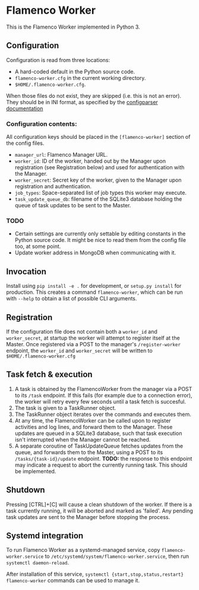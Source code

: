 # Flamenco Worker

This is the Flamenco Worker implemented in Python 3.


## Configuration

Configuration is read from three locations:

- A hard-coded default in the Python source code.
- `flamenco-worker.cfg` in the current working directory.
- `$HOME/.flamenco-worker.cfg`.

When those files do not exist, they are skipped (i.e. this is not an error). They
should be in INI format, as specified by the
[configparser documentation](https://docs.python.org/3/library/configparser.html)

### Configuration contents:

All configuration keys should be placed in the `[flamenco-worker]` section of the
config files.

- `manager_url`: Flamenco Manager URL.
- `worker_id`: ID of the worker, handed out by the Manager upon registration (see
  Registration below) and used for authentication with the Manager.
- `worker_secret`: Secret key of the worker, given to the Manager upon registration
  and authentication.
- `job_types`: Space-separated list of job types this worker may execute.
- `task_update_queue_db`: filename of the SQLite3 database holding the queue of task
  updates to be sent to the Master.

### TODO

- Certain settings are currently only settable by editing constants in the Python source code.
  It might be nice to read them from the config file too, at some point.
- Update worker address in MongoDB when communicating with it.

## Invocation

Install using `pip install -e .` for development, or `setup.py install` for production.
This creates a command `flamenco-worker`, which can be run with `--help` to obtain
a list of possible CLI arguments.

## Registration

If the configuration file does not contain both a `worker_id` and `worker_secret`, at startup
the worker will attempt to register itself at the Master.
Once registered via a POST to the manager's `/register-worker` endpoint, the `worker_id` and
`worker_secret` will be written to `$HOME/.flamenco-worker.cfg`

## Task fetch & execution

1. A task is obtained by the FlamencoWorker from the manager via a POST to its `/task` endpoint.
   If this fails (for example due to a connection error), the worker will retry every few seconds
   until a task fetch is succesful.
2. The task is given to a TaskRunner object.
3. The TaskRunner object iterates over the commands and executes them.
4. At any time, the FlamencoWorker can be called upon to register activities and log lines,
   and forward them to the Manager. These updates are queued in a SQLite3 database, such that
   task execution isn't interrupted when the Manager cannot be reached.
5. A separate coroutine of TaskUpdateQueue fetches updates from the queue, and forwards them to
   the Master, using a POST to its `/tasks/{task-id}/update` endpoint.
   **TODO:** the response to this endpoint may indicate a request to abort the currently running
   task. This should be implemented.


## Shutdown

Pressing [CTRL]+[C] will cause a clean shutdown of the worker.
If there is a task currently running, it will be aborted and marked as 'failed'. Any pending
task updates are sent to the Manager before stopping the process.


## Systemd integration

To run Flamenco Worker as a systemd-managed service, copy `flamenco-worker.service` to
`/etc/systemd/system/flamenco-worker.service`, then run `systemctl daemon-reload`.

After installation of this service, `systemctl {start,stop,status,restart} flamenco-worker`
commands can be used to manage it.
